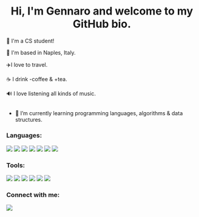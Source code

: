 <h1 align="center">Hi, I'm Gennaro and welcome to my GitHub bio.</h1>

📗 I'm a CS student!

📍 I'm based in Naples, Italy.

✈️I love to travel.

☕️ I drink -coffee & +tea.

🔊 I love listening all kinds of music.
##
* 🌱 I’m currently learning programming languages, algorithms & data structures.

### Languages:
<a target="_blank" href="https://www.w3schools.com/c/index.php"> <img src="https://img.icons8.com/color/48/000000/c-programming.png"/></a>
<a target="_blank" href="[https://www.mysql.com/it/](https://it.wikipedia.org/wiki/Bjarne_Stroustrup)"> <img src="[https://img.icons8.com/color/48/000000/cpp.png](https://img.icons8.com/?size=48&id=40669&format=png)"/></a>
<a target="_blank" href="https://www.java.com/it/"> <img src="https://img.icons8.com/color/47/000000/java-coffee-cup-logo--v1.png"/></a>
<a target="_blank" href="https://www.w3schools.com/html/"> <img src="https://img.icons8.com/color/48/000000/html-5--v1.png"/></a>
<a target="_blank" href="https://www.w3schools.com/Css/"> <img src="https://img.icons8.com/color/48/000000/css3.png"/></a>
<a target="_blank" href="https://www.javascript.com/"> <img src="https://img.icons8.com/color/48/000000/javascript--v1.png"/></a>
<a target="_blank" href="https://www.mysql.com/it/"> <img src="https://img.icons8.com/color/48/000000/mysql-logo.png"/></a>



### Tools:
<a target="_blank" href="https://visualstudio.microsoft.com/"> <img src="https://img.icons8.com/fluency/37/000000/visual-studio.png"/></a>
<a target="_blank" href="https://en.wikipedia.org/wiki/Vim_(text_editor)"> <img src="https://img.icons8.com/external-tal-revivo-filled-tal-revivo/37/000000/external-vim-a-highly-configurable-text-editor-for-efficiently-creating-and-changing-any-kind-of-text-logo-filled-tal-revivo.png"/></a> 
<a target="_blank" href="https://www.jetbrains.com/webstorm/"> <img src="https://img.icons8.com/color/37/000000/webstorm.png"/></a>
<a target="_blank" href="https://www.eclipse.org/ide/"> <img src="https://img.icons8.com/officel/37/000000/java-eclipse.png"/></a>
<a target="_blank" href="https://github.com/"></a> <img src="https://img.icons8.com/bubbles/40/000000/github.png"/>
<a target="_blank" href="https://it.wikipedia.org/wiki/Xcode"> <img src="https://img.icons8.com/color/40/000000/xcode.png"/></a>


### Connect with me:
<a target="_blank" href="https://www.linkedin.com/in/gennaro-panico-329385238"> <img src="https://img.icons8.com/fluency/48/000000/linkedin.png"/></a>
